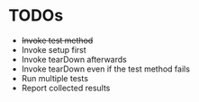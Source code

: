 # TODOs

- ~~Invoke test method~~
- Invoke setup first
- Invoke tearDown afterwards
- Invoke tearDown even if the test method fails
- Run multiple tests
- Report collected results

 